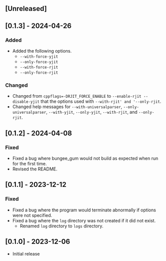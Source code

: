 ## [Unreleased]

## [0.1.3] - 2024-04-26

### Added

- Added the following options.
    - `--with-force-yjit`
    - `--only-force-yjit`
    - `--with-force-rjit`
    - `--only-force-rjit`

### Changed

- Changed from `cppflags=-DRJIT_FORCE_ENABLE` to `--enable-rjit --disable-yjit` that the options used with `--with-rjit' and '--only-rjit`.
- Changed help messages for `--with-universalparser`, `--only-universalparser`, `--with-yjit`, `--only-yjit`, `--with-rjit`, and `--only-rjit`.

## [0.1.2] - 2024-04-08

### Fixed

- Fixed a bug where bungee_gum would not build as expected when run for the first time.
- Revised the README.

## [0.1.1] - 2023-12-12

### Fixed

- Fixed a bug where the program would terminate abnormally if options were not specified.
- Fixed a bug where the `log` directory was not created if it did not exist.
    - Renamed `log` directory to `logs` directory.

## [0.1.0] - 2023-12-06

- Initial release
